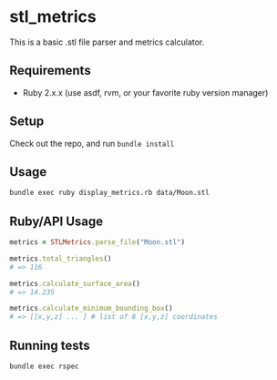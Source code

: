 # stl_metrics

This is a basic .stl file parser and metrics calculator.

## Requirements

* Ruby 2.x.x (use asdf, rvm, or your favorite ruby version manager)

## Setup

Check out the repo, and run `bundle install`

## Usage

```bash
bundle exec ruby display_metrics.rb data/Moon.stl
```

## Ruby/API Usage

```ruby
metrics = STLMetrics.parse_file("Moon.stl")

metrics.total_triangles()
# => 116

metrics.calculate_surface_area()
# => 14.235

metrics.calculate_minimum_bounding_box()
# => [[x,y,z] ... ] # list of 8 [x,y,z] coordinates
```

## Running tests

```bash
bundle exec rspec
```
